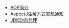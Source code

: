 * [AOP简介](./Content/Article/技术笔记/Java/Spring/AOP/AOP简介.md)
* [AspectJ注解方式实现通知](./Content/Article/技术笔记/Java/Spring/AOP/AspectJ注解方式实现通知.md)
* [JDK动态代理](./Content/Article/技术笔记/Java/Spring/AOP/JDK动态代理.md)